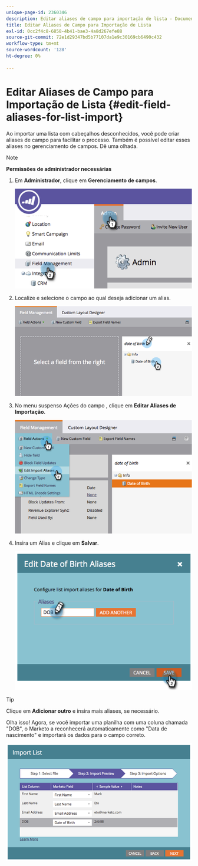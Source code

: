 ```yaml
---
unique-page-id: 2360346
description: Editar aliases de campo para importação de lista - Documentos do Marketo - Documentação do produto
title: Editar Aliases de Campo para Importação de Lista
exl-id: 0cc2f4c8-6858-4b41-bae3-4a8d267efe88
source-git-commit: 72e1d29347bd5b77107da1e9c30169cb6490c432
workflow-type: tm+mt
source-wordcount: '128'
ht-degree: 0%

---
```


# Editar Aliases de Campo para Importação de Lista {#edit-field-aliases-for-list-import}

Ao importar uma lista com cabeçalhos desconhecidos, você pode criar aliases de campo para facilitar o processo. Também é possível editar esses aliases no gerenciamento de campos. Dê uma olhada.

>[!NOTE]
>
>**Permissões de administrador necessárias**

1. Em **Administrador**, clique em **Gerenciamento de campos**.

   ![](assets/image2014-9-19-9-3a56-3a22.png)

1. Localize e selecione o campo ao qual deseja adicionar um alias.

   ![](assets/fieldmanagement-findfield.png)

1. No menu suspenso Ações do campo , clique em **Editar Aliases de Importação**.

   ![](assets/fieldmanageemnt-editimport.png)

1. Insira um Alias e clique em **Salvar**.

   ![](assets/image2014-9-19-9-3a57-3a1.png)

>[!TIP]
>
>Clique em **Adicionar outro** e insira mais aliases, se necessário.

Olha isso! Agora, se você importar uma planilha com uma coluna chamada &quot;DOB&quot;, o Marketo a reconhecerá automaticamente como &quot;Data de nascimento&quot; e importará os dados para o campo correto.

![](assets/image2014-9-19-9-3a57-3a20.png)

